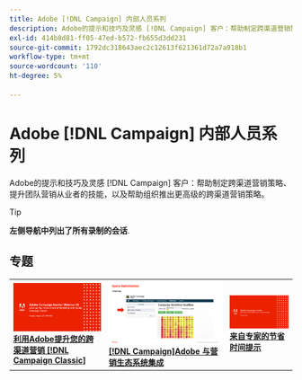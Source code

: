 ```yaml
---
title: Adobe [!DNL Campaign] 内部人员系列
description: Adobe的提示和技巧及灵感 [!DNL Campaign] 客户：帮助制定跨渠道营销策略、提升团队营销从业者的技能，以及帮助组织推出更高级的跨渠道营销策略。
exl-id: 414b8d81-ff05-47ed-b572-fb655d3dd231
source-git-commit: 1792dc318643aec2c12613f621361d72a7a918b1
workflow-type: tm+mt
source-wordcount: '110'
ht-degree: 5%

---
```


# Adobe [!DNL Campaign] 内部人员系列

Adobe的提示和技巧及灵感 [!DNL Campaign] 客户：帮助制定跨渠道营销策略、提升团队营销从业者的技能，以及帮助组织推出更高级的跨渠道营销策略。

>[!TIP]
>
>**左侧导航中列出了所有录制的会话**.

## 专题

<table>
  <tr>
   <td>
      <a href="2022/cross-channel.md">
      <img alt="利用Adobe提升您的跨渠道营销 [!DNL Campaign Classic]" src="assets/cross-channel.png"/>
      </a>
      <div>
         <a href="./2022/cross-channel.md"><strong>利用Adobe提升您的跨渠道营销 [!DNL Campaign Classic]</strong></a>
         <br/>
      </div>
   </td>
   <td>
      <a href="2022/integrations.md">
      <img alt="Adobe [!DNL Campaign] 与营销生态系统集成" src="assets/integrations.png"/>
      </a>
      <div>
         <a href="./2022/integrations.md"><strong>[!DNL Campaign]Adobe 与营销生态系统集成</strong></a>
         <br/>
      </div>
   </td>
   <td>
      <a href="2022/tips.md">
      <img alt="来自专家的节省时间提示" src="./assets/tips.png"/>
      </a>
      <div>
         <a href="2022/tips.md"><strong>来自专家的节省时间提示</strong></a>
         <br/>
      </div>
   </td>
</table>
